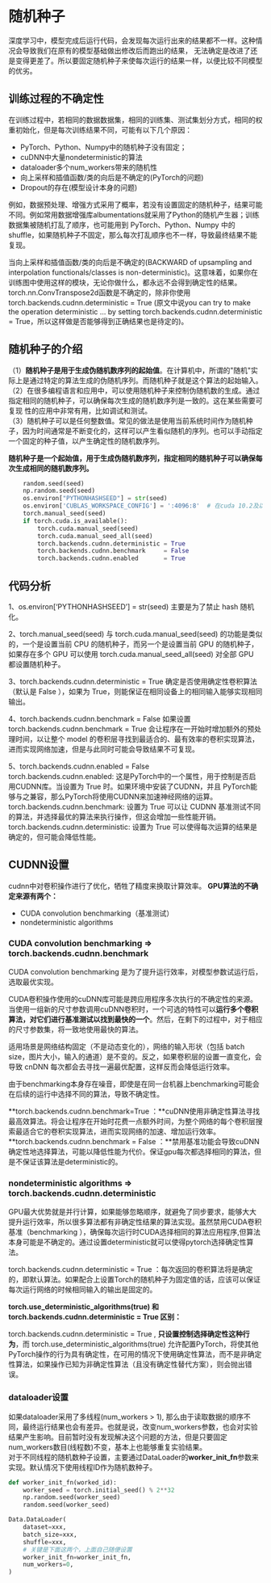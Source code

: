
# 随机种子
深度学习中，模型完成后运行代码，会发现每次运行出来的结果都不一样。这种情况会导致我们在原有的模型基础做出修改后而跑出的结果，
无法确定是改进了还是变得更差了。所以要固定随机种子来使每次运行的结果一样，以便比较不同模型的优劣。

## 训练过程的不确定性
在训练过程中，若相同的数据数据集，相同的训练集、测试集划分方式，相同的权重初始化，但是每次训练结果不同，可能有以下几个原因：
- PyTorch、Python、Numpy中的随机种子没有固定；
- cuDNN中大量nondeterministic的算法
- dataloader多个num_workers带来的随机性
- 向上采样和插值函数/类的向后是不确定的(PyTorch的问题)
- Dropout的存在(模型设计本身的问题)

例如，数据预处理、增强方式采用了概率，若没有设置固定的随机种子，结果可能不同。例如常用数据增强库albumentations就采用了Python的随机产生器；训练数据集被随机打乱了顺序，也可能用到 PyTorch、Python、Numpy 中的 shuffle，如果随机种子不固定，那么每次打乱顺序也不一样，导致最终结果不能复现。  

当向上采样和插值函数/类的向后是不确定的(BACKWARD of upsampling and interpolation functionals/classes is non-deterministic)。这意味着，如果你在训练图中使用这样的模块，无论你做什么，都永远不会得到确定性的结果。torch.nn.ConvTranspose2d函数是不确定的，除非你使用torch.backends.cudnn.deterministic = True (原文中说you can try to make the operation deterministic … by setting torch.backends.cudnn.deterministic = True，所以这样做是否能够得到正确结果也是待定的)。

## 随机种子的介绍
（1）**随机种子是用于生成伪随机数序列的起始值**。在计算机中，所谓的"随机"实际上是通过特定的算法生成的伪随机序列。而随机种子就是这个算法的起始输入。  
（2）在很多编程语言和应用中，可以使用随机种子来控制伪随机数的生成。通过指定相同的随机种子，可以确保每次生成的随机数序列是一致的。这在某些需要可复现
性的应用中非常有用，比如调试和测试。  
（3）随机种子可以是任何整数值。常见的做法是使用当前系统时间作为随机种子，因为时间通常是不断变化的，这样可以产生看似随机的序列。也可以手动指定一个固定的种子值，以产生确定性的随机数序列。  

**随机种子是一个起始值，用于生成伪随机数序列，指定相同的随机种子可以确保每次生成相同的随机数序列。**

```python
    random.seed(seed)
    np.random.seed(seed)
    os.environ["PYTHONHASHSEED"] = str(seed)
    os.environ['CUBLAS_WORKSPACE_CONFIG'] = ':4096:8'  # 在cuda 10.2及以上的版本中，需要设置以下环境变量来保证cuda的结果可复现
    torch.manual_seed(seed)
    if torch.cuda.is_available():
        torch.cuda.manual_seed(seed)
        torch.cuda.manual_seed_all(seed)
        torch.backends.cudnn.deterministic = True
        torch.backends.cudnn.benchmark     = False
        torch.backends.cudnn.enabled       = True
```

## 代码分析
1、os.environ[‘PYTHONHASHSEED’] = str(seed)
主要是为了禁止 hash 随机化。

2、torch.manual_seed(seed)
与 torch.cuda.manual_seed(seed) 的功能是类似的，一个是设置当前 CPU 的随机种子，而另一个是设置当前 GPU 的随机种子，如果存在多个 GPU 可以使用 torch.cuda.manual_seed_all(seed) 对全部 GPU 都设置随机种子。

3、torch.backends.cudnn.deterministic = True
确定是否使用确定性卷积算法（默认是 False ），如果为 True，则能保证在相同设备上的相同输入能够实现相同输出。

4、torch.backends.cudnn.benchmark = False
如果设置 torch.backends.cudnn.benchmark = True 会让程序在一开始时增加额外的预处理时间，以让整个 model 的卷积层寻找到最适合的、最有效率的卷积实现算法，进而实现网络加速，但是与此同时可能会导致结果不可复现。  

5、torch.backends.cudnn.enabled = False  
   torch.backends.cudnn.enabled: 这是PyTorch中的一个属性，用于控制是否启用CUDNN库。当设置为 True 时。如果环境中安装了CUDNN，并且 PyTorch能够与之兼容，那么PyTorch将使用CUDNN来加速神经网络的运算。
   torch.backends.cudnn.benchmark: 设置为 True 可以让 CUDNN 基准测试不同的算法，并选择最优的算法来执行操作，但这会增加一些性能开销。
   torch.backends.cudnn.deterministic: 设置为 True 可以使得每次运算的结果是确定的，但可能会降低性能。
 
## CUDNN设置
cudnn中对卷积操作进行了优化，牺牲了精度来换取计算效率。
**GPU算法的不确定来源有两个：**
- CUDA convolution benchmarking（基准测试）
- nondeterministic algorithms

### CUDA convolution benchmarking => torch.backends.cudnn.benchmark
CUDA convolution benchmarking 是为了提升运行效率，对模型参数试运行后，选取最优实现。

CUDA卷积操作使用的cuDNN库可能是跨应用程序多次执行的不确定性的来源。当使用一组新的尺寸参数调用cuDNN卷积时，一个可选的特性可以**运行多个卷积算法，对它们进行基准测试以找到最快的一个**。然后，在剩下的过程中，对于相应的尺寸参数集，将一致地使用最快的算法。

适用场景是网络结构固定（不是动态变化的），网络的输入形状（包括 batch size，图片大小，输入的通道）是不变的。反之，如果卷积层的设置一直变化，会导致 cnDNN 每次都会去寻找一遍最优配置，这样反而会降低运行效率。

由于benchmarking本身存在噪音，即使是在同一台机器上benchmarking可能会在后续的运行中选择不同的算法，导致不确定性。     

**torch.backends.cudnn.benchmark=True ：**cuDNN使用非确定性算法寻找最高效算法。将会让程序在开始时花费一点额外时间，为整个网络的每个卷积层搜索最适合它的卷积实现算法，进而实现网络的加速、增加运行效率。
**torch.backends.cudnn.benchmark = False ：**禁用基准功能会导致cuDNN确定性地选择算法，可能以降低性能为代价。保证gpu每次都选择相同的算法，但是不保证该算法是deterministic的。

### nondeterministic algorithms => torch.backends.cudnn.deterministic
GPU最大优势就是并行计算，如果能够忽略顺序，就避免了同步要求，能够大大提升运行效率，所以很多算法都有非确定性结果的算法实现。虽然禁用CUDA卷积基准（benchmarking ），确保每次运行时CUDA选择相同的算法应用程序,但算法本身可能是不确定的。通过设置deterministic就可以使得pytorch选择确定性算法。

torch.backends.cudnn.deterministic = True ：每次返回的卷积算法将是确定的，即默认算法。如果配合上设置Torch的随机种子为固定值的话，应该可以保证每次运行网络的时候相同输入的输出是固定的。     

**torch.use_deterministic_algorithms(true) 和 torch.backends.cudnn.deterministic = True 区别：**

torch.backends.cudnn.deterministic = True , **只设置控制选择确定性这种行为**，而
torch.use_deterministic_algorithms(true) 允许配置PyTorch，将使其他PyTorch操作的行为具有确定性，在可用的情况下使用确定性算法，而不是非确定性算法，如果操作已知为非确定性算法（且没有确定性替代方案），则会抛出错误。


### dataloader设置
如果dataloader采用了多线程(num_workers > 1), 那么由于读取数据的顺序不同，最终运行结果也会有差异。也就是说，改变num_workers参数，也会对实验结果产生影响。目前暂时没有发现解决这个问题的方法，但是只要固定num_workers数目(线程数)不变，基本上也能够重复实验结果。  
对于不同线程的随机数种子设置，主要通过DataLoader的**worker_init_fn**参数来实现。默认情况下使用线程ID作为随机数种子。
```python
def worker_init_fn(worked_id):
    worker_seed = torch.initial_seed() % 2**32
    np.random.seed(worker_seed)
    random.seed(worker_seed)

Data.DataLoader(
    dataset=xxx, 
    batch_size=xxx,  
    shuffle=xxx,  
    # 关键是下面这两个，上面自己随便设置
    worker_init_fn=worker_init_fn,
    num_workers=0,
)

```
